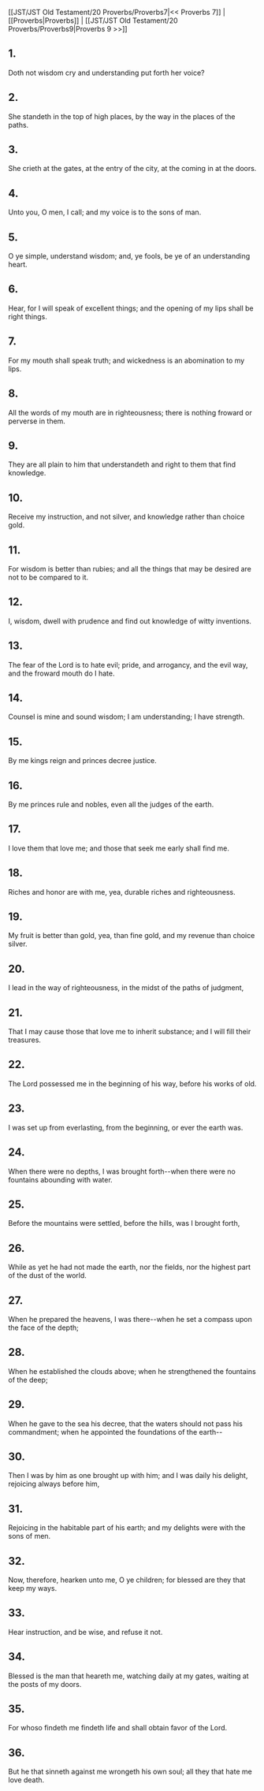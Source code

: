 [[JST/JST Old Testament/20 Proverbs/Proverbs7|<< Proverbs 7]] | [[Proverbs|Proverbs]] | [[JST/JST Old Testament/20 Proverbs/Proverbs9|Proverbs 9 >>]]
## 1.
Doth not wisdom cry and understanding put forth her voice?
## 2.
She standeth in the top of high places, by the way in the places of the paths.
## 3.
She crieth at the gates, at the entry of the city, at the coming in at the doors.
## 4.
Unto you, O men, I call; and my voice is to the sons of man.
## 5.
O ye simple, understand wisdom; and, ye fools, be ye of an understanding heart.
## 6.
Hear, for I will speak of excellent things; and the opening of my lips shall be right things.
## 7.
For my mouth shall speak truth; and wickedness is an abomination to my lips.
## 8.
All the words of my mouth are in righteousness; there is nothing froward or perverse in them.
## 9.
They are all plain to him that understandeth and right to them that find knowledge.
## 10.
Receive my instruction, and not silver, and knowledge rather than choice gold.
## 11.
For wisdom is better than rubies; and all the things that may be desired are not to be compared to it.
## 12.
I, wisdom, dwell with prudence and find out knowledge of witty inventions.
## 13.
The fear of the Lord is to hate evil; pride, and arrogancy, and the evil way, and the froward mouth do I hate.
## 14.
Counsel is mine and sound wisdom; I am understanding; I have strength.
## 15.
By me kings reign and princes decree justice.
## 16.
By me princes rule and nobles, even all the judges of the earth.
## 17.
I love them that love me; and those that seek me early shall find me.
## 18.
Riches and honor are with me, yea, durable riches and righteousness.
## 19.
My fruit is better than gold, yea, than fine gold, and my revenue than choice silver.
## 20.
I lead in the way of righteousness, in the midst of the paths of judgment,
## 21.
That I may cause those that love me to inherit substance; and I will fill their treasures.
## 22.
The Lord possessed me in the beginning of his way, before his works of old.
## 23.
I was set up from everlasting, from the beginning, or ever the earth was.
## 24.
When there were no depths, I was brought forth\--when there were no fountains abounding with water.
## 25.
Before the mountains were settled, before the hills, was I brought forth,
## 26.
While as yet he had not made the earth, nor the fields, nor the highest part of the dust of the world.
## 27.
When he prepared the heavens, I was there\--when he set a compass upon the face of the depth;
## 28.
When he established the clouds above; when he strengthened the fountains of the deep;
## 29.
When he gave to the sea his decree, that the waters should not pass his commandment; when he appointed the foundations of the earth\--
## 30.
Then I was by him as one brought up with him; and I was daily his delight, rejoicing always before him,
## 31.
Rejoicing in the habitable part of his earth; and my delights were with the sons of men.
## 32.
Now, therefore, hearken unto me, O ye children; for blessed are they that keep my ways.
## 33.
Hear instruction, and be wise, and refuse it not.
## 34.
Blessed is the man that heareth me, watching daily at my gates, waiting at the posts of my doors.
## 35.
For whoso findeth me findeth life and shall obtain favor of the Lord.
## 36.
But he that sinneth against me wrongeth his own soul; all they that hate me love death.

